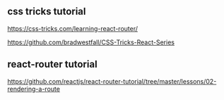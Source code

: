 ## css tricks tutorial

https://css-tricks.com/learning-react-router/

https://github.com/bradwestfall/CSS-Tricks-React-Series

## react-router tutorial

https://github.com/reactjs/react-router-tutorial/tree/master/lessons/02-rendering-a-route
